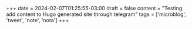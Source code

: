 +++
date = 2024-02-07T01:25:55-03:00
draft = false
content = "Testing add content to Hugo generated site through telegram"
tags = ['microblog', 'tweet', 'note', 'nota']
+++
